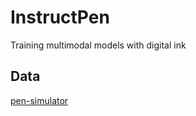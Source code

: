 # InstructPen
Training multimodal models with digital ink

## Data
[pen-simulator](https://github.com/xuguodong1999/pen-simulator)
